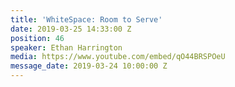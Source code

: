 ```yaml
---
title: 'WhiteSpace: Room to Serve'
date: 2019-03-25 14:33:00 Z
position: 46
speaker: Ethan Harrington
media: https://www.youtube.com/embed/qO44BRSPOeU
message_date: 2019-03-24 10:00:00 Z
---
```



